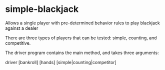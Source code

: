 simple-blackjack
================

Allows a single player with pre-determined behavior rules to play blackjack against a dealer

There are three types of players that can be tested: simple, counting, and competitive.

The driver program contains the main method, and takes three arguments:

   driver [bankroll] [hands] [simple|counting|competitor]

